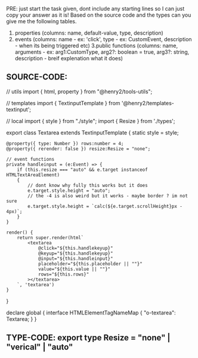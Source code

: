 PRE: just start the task given, dont include any starting lines so I can just copy your answer as it is!
 Based on the source code and the types can you give me the following tables. 
1. properties (columns: name, default-value, type, description) 
2. events (columns: name - ex: 'click', type - ex: CustomEvent<ClickEvent>, description - when its being triggered etc) 
3.public functions (columns: name, arguments - ex: arg1:CustomType, arg2?: boolean = true, arg3?: string, description - breif explenation what it does)

## SOURCE-CODE:
 // utils 
import { html, property } from "@henry2/tools-utils";

// templates
import { TextinputTemplate } from '@henry2/templates-textinput';

// local 
import { style } from "./style";
import { Resize } from './types';

export class Textarea extends TextinputTemplate<HTMLTextAreaElement> {
    static style = style;

    @property({ type: Number }) rows:number = 4;
    @property({ rerender: false }) resize:Resize = "none";

    // event functions
    private handleinput = (e:Event) => {
        if (this.resize === "auto" && e.target instanceof HTMLTextAreaElement)
        {
            // dont know why fully this works but it does 
            e.target.style.height = "auto";
            // the -4 is also weird but it works - maybe border ? im not sure 
            e.target.style.height = `calc(${e.target.scrollHeight}px - 4px)`;
        }
    }

    render() {
        return super.render(html`
            <textarea 
                @click="${this.handlekeyup}" 
                @keyup="${this.handlekeyup}" 
                @input="${this.handleinput}" 
                placeholder="${this.placeholder || ""}" 
                value="${this.value || ""}"
                rows="${this.rows}"
            ></textarea>
        `, 'textarea')
    }
}

declare global {
    interface HTMLElementTagNameMap {
        "o-textarea": Textarea;
    }
}

## TYPE-CODE: export type Resize = "none" | "verical" | "auto"